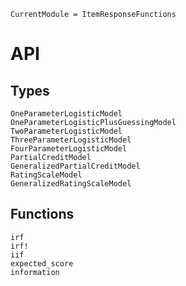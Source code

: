 ```@meta
CurrentModule = ItemResponseFunctions
```

# API

## Types
```@docs
OneParameterLogisticModel
OneParameterLogisticPlusGuessingModel
TwoParameterLogisticModel
ThreeParameterLogisticModel
FourParameterLogisticModel
PartialCreditModel
GeneralizedPartialCreditModel
RatingScaleModel
GeneralizedRatingScaleModel
```

## Functions
```@docs
irf
irf!
iif
expected_score
information
```
